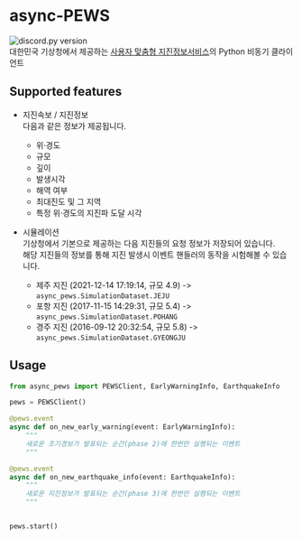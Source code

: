 # async-PEWS

![discord.py version](https://img.shields.io/badge/Python-%3E%3D%203.10-blue?style=for-the-badge&logo=python)  
대한민국 기상청에서 제공하는 [사용자 맞춤형 지진정보서비스](https://www.weather.go.kr/pews/)의 Python 비동기 클라이언트

## Supported features

- 지진속보 / 지진정보  
  다음과 같은 정보가 제공됩니다.

  - 위·경도
  - 규모
  - 깊이
  - 발생시각
  - 해역 여부
  - 최대진도 및 그 지역
  - 특정 위·경도의 지진파 도달 시각

- 시뮬레이션  
  기상청에서 기본으로 제공하는 다음 지진들의 요청 정보가 저장되어 있습니다.  
  해당 지진들의 정보를 통해 지진 발생시 이벤트 핸들러의 동작을 시험해볼 수 있습니다.

  - 제주 지진 (2021-12-14 17:19:14, 규모 4.9) -> `async_pews.SimulationDataset.JEJU`
  - 포항 지진 (2017-11-15 14:29:31, 규모 5.4) -> `async_pews.SimulationDataset.POHANG`
  - 경주 지진 (2016-09-12 20:32:54, 규모 5.8) -> `async_pews.SimulationDataset.GYEONGJU`

## Usage

```py
from async_pews import PEWSClient, EarlyWarningInfo, EarthquakeInfo

pews = PEWSClient()

@pews.event
async def on_new_early_warning(event: EarlyWarningInfo):
    """
    새로운 조기경보가 발표되는 순간(phase 2)에 한번만 실행되는 이벤트
    """

@pews.event
async def on_new_earthquake_info(event: EarthquakeInfo):
    """
    새로운 지진정보가 발표되는 순간(phase 3)에 한번만 실행되는 이벤트
    """


pews.start()
```
